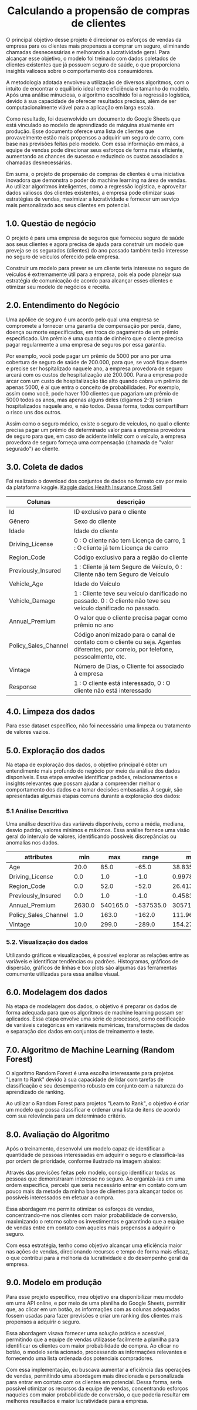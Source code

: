 <h1 align="center"> Calculando a propensão de compras de clientes </h1>
 
O principal objetivo desse projeto é direcionar os esforços de vendas da empresa para os clientes mais propensos a comprar um seguro, eliminando chamadas desnecessárias e melhorando a lucratividade geral. Para alcançar esse objetivo, o modelo foi treinado com dados coletados de clientes existentes que já possuem seguro de saúde, o que proporciona insights valiosos sobre o comportamento dos consumidores.

A metodologia adotada envolveu a utilização de diversos algoritmos, com o intuito de encontrar o equilíbrio ideal entre eficiência e tamanho do modelo. Após uma análise minuciosa, o algoritmo escolhido foi a regressão logística, devido à sua capacidade de oferecer resultados precisos, além de ser computacionalmente viável para a aplicação em larga escala.

Como resultado, foi desenvolvido um documento do Google Sheets que está vinculado ao modelo de aprendizado de máquina atualmente em produção. Esse documento oferece uma lista de clientes que provavelmente estão mais propensos a adquirir um seguro de carro, com base nas previsões feitas pelo modelo. Com essa informação em mãos, a equipe de vendas pode direcionar seus esforços de forma mais eficiente, aumentando as chances de sucesso e reduzindo os custos associados a chamadas desnecessárias.

Em suma, o projeto de propensão de compras de clientes é uma iniciativa inovadora que demonstra o poder do machine learning na área de vendas. Ao utilizar algoritmos inteligentes, como a regressão logística, e aproveitar dados valiosos dos clientes existentes, a empresa pode otimizar suas estratégias de vendas, maximizar a lucratividade e fornecer um serviço mais personalizado aos seus clientes em potencial.

## 1.0. Questão de negócio
O projeto é para uma empresa de seguros que forneceu seguro de saúde aos seus clientes e agora precisa de ajuda para construir um modelo que preveja se os segurados (clientes) do ano passado também terão interesse no seguro de veículos oferecido pela empresa.

Construir um modelo para prever se um cliente teria interesse no seguro de veículos é extremamente útil para a empresa, pois ela pode planejar sua estratégia de comunicação de acordo para alcançar esses clientes e otimizar seu modelo de negócios e receita.

## 2.0. Entendimento do Negócio
Uma apólice de seguro é um acordo pelo qual uma empresa se compromete a fornecer uma garantia de compensação por perda, dano, doença ou morte especificados, em troca do pagamento de um prêmio especificado. Um prêmio é uma quantia de dinheiro que o cliente precisa pagar regularmente a uma empresa de seguros por essa garantia.

Por exemplo, você pode pagar um prêmio de 5000 por ano por uma cobertura de seguro de saúde de 200.000, para que, se você fique doente e precise ser hospitalizado naquele ano, a empresa provedora de seguro arcará com os custos de hospitalização até 200.000. Para a empresa pode arcar com um custo de hospitalização tão alto quando cobra um prêmio de apenas 5000, é aí que entra o conceito de probabilidades. Por exemplo, assim como você, pode haver 100 clientes que pagariam um prêmio de 5000 todos os anos, mas apenas alguns deles (digamos 2-3) seriam hospitalizados naquele ano, e não todos. Dessa forma, todos compartilham o risco uns dos outros.

Assim como o seguro médico, existe o seguro de veículos, no qual o cliente precisa pagar um prêmio de determinado valor para a empresa provedora de seguro para que, em caso de acidente infeliz com o veículo, a empresa provedora de seguro forneça uma compensação (chamada de "valor segurado") ao cliente.

## 3.0. Coleta de dados
Foi realizado o download dos conjuntos de dados no formato csv por meio da plataforma kaggle.
[Kaggle dados Health Insurance Cross Sell](https://www.kaggle.com/datasets/anmolkumar/health-insurance-cross-sell-prediction?select=train.csv)

Colunas | descrição
------- | ---------
Id | ID exclusivo para o cliente
Gênero | Sexo do cliente
Idade | Idade do cliente
Driving_License | 0 : O cliente não tem Licença de carro, 1 : O cliente já tem Licença de carro
Region_Code | Código exclusivo para a região do cliente
Previously_Insured | 1 : Cliente já tem Seguro de Veículo, 0 : Cliente não tem Seguro de Veículo
Vehicle_Age | Idade do Veículo
Vehicle_Damage | 1 : Cliente teve seu veículo danificado no passado. 0 : O cliente não teve seu veículo danificado no passado.
Annual_Premium | O valor que o cliente precisa pagar como prêmio no ano
Policy_Sales_Channel | Código anonimizado para o canal de contato com o cliente ou seja. Agentes diferentes, por correio, por telefone, pessoalmente, etc.
Vintage | Número de Dias, o Cliente foi associado à empresa
Response | 1 : O cliente está interessado, 0 : O cliente não está interessado

## 4.0. Limpeza dos dados
Para esse dataset específico, não foi necessário uma limpeza ou tratamento de valores vazios.

## 5.0. Exploração dos dados
Na etapa de exploração dos dados, o objetivo principal é obter um entendimento mais profundo do negócio por meio da análise dos dados disponíveis. Essa etapa envolve identificar padrões, relacionamentos e insights relevantes que possam ajudar a compreender melhor o comportamento dos dados e a tomar decisões embasadas. A seguir, são apresentadas algumas etapas comuns durante a exploração dos dados:

### 5.1 Análise Descritiva
Uma análise descritiva das variáveis disponíveis, como a média, mediana, desvio padrão, valores mínimos e máximos. Essa análise fornece uma visão geral do intervalo de valores, identificando possíveis discrepâncias ou anomalias nos dados.

attributes |	min |	max	| range	| mean	| median	| std	| skew	| kurtosis
---------- | --- | --- | ----- | ---- | ------ | --- | ---- | --------
Age	| 20.0	| 85.0	| -65.0	| 38.835582 |	36.0 |	15.509496 |	0.670000 |	-0.570016
Driving_License |	0.0 |	1.0 |	-1.0 |	0.997829 |	1.0 |	0.046547 |	-21.390677 |	455.564047
Region_Code |	0.0 |	52.0 |	-52.0 |	26.413340 |	28.0 |	13.217997 |	-0.117479 |	-0.863585
Previously_Insured |	0.0 |	1.0 |	-1.0 |	0.458373 |	0.0 |	0.498264 |	0.167088 |	-1.972094
Annual_Premium |	2630.0 |	540165.0 |	-537535.0 |	30571.851319 |	31675.0 |	17254.215590 |	1.853769 |	36.695689
Policy_Sales_Channel |	1.0 |	163.0 |	-162.0 |	111.966591 |	131.0 |	54.229980 |	-0.897379 |	-0.976093
Vintage |	10.0 |	299.0 |	-289.0 |	154.272609 |	154.0 |	83.642252 |	0.004656 |	-1.199888


### 5.2. Visualização dos dados 
Utilizando gráficos e visualizações, é possível explorar as relações entre as variáveis e identificar tendências ou padrões. Histogramas, gráficos de dispersão, gráficos de linhas e box plots são algumas das ferramentas comumente utilizadas para essa análise visual.



## 6.0. Modelagem dos dados
Na etapa de modelagem dos dados, o objetivo é preparar os dados de forma adequada para que os algoritmos de machine learning possam ser aplicados. Essa etapa envolve uma série de processos, como codificação de variáveis categóricas em variáveis numéricas, transformações de dados e separação dos dados em conjuntos de treinamento e teste.

## 7.0. Algoritmo de Machine Learning (Random Forest)

O algoritmo Random Forest é uma escolha interessante para projetos "Learn to Rank" devido à sua capacidade de lidar com tarefas de classificação e seu desempenho robusto em conjunto com a natureza do aprendizado de ranking.

Ao utilizar o Random Forest para projetos "Learn to Rank", o objetivo é criar um modelo que possa classificar e ordenar uma lista de itens de acordo com sua relevância para um determinado critério.

## 8.0. Avaliação do Algoritmo
Após o treinamento, desenvolvi um modelo capaz de identificar a quantidade de pessoas interessadas em adquirir o seguro e classificá-las por ordem de prioridade, conforme ilustrado na imagem abaixo:

Através das previsões feitas pelo modelo, consigo identificar todas as pessoas que demonstraram interesse no seguro. Ao organizá-las em uma ordem específica, percebi que seria necessário entrar em contato com um pouco mais da metade da minha base de clientes para alcançar todos os possíveis interessados em efetuar a compra.

Essa abordagem me permite otimizar os esforços de vendas, concentrando-me nos clientes com maior probabilidade de conversão, maximizando o retorno sobre os investimentos e garantindo que a equipe de vendas entre em contato com aqueles mais propensos a adquirir o seguro.

Com essa estratégia, tenho como objetivo alcançar uma eficiência maior nas ações de vendas, direcionando recursos e tempo de forma mais eficaz, o que contribui para a melhoria da lucratividade e do desempenho geral da empresa.

## 9.0. Modelo em produção
Para esse projeto específico, meu objetivo era disponibilizar meu modelo em uma API online, e por meio de uma planilha do Google Sheets, permitir que, ao clicar em um botão, as informações com as colunas adequadas fossem usadas para fazer previsões e criar um ranking dos clientes mais propensos a adquirir o seguro.

Essa abordagem visava fornecer uma solução prática e acessível, permitindo que a equipe de vendas utilizasse facilmente a planilha para identificar os clientes com maior probabilidade de compra. Ao clicar no botão, o modelo seria acionado, processando as informações relevantes e fornecendo uma lista ordenada dos potenciais compradores.

Com essa implementação, eu buscava aumentar a eficiência das operações de vendas, permitindo uma abordagem mais direcionada e personalizada para entrar em contato com os clientes em potencial. Dessa forma, seria possível otimizar os recursos da equipe de vendas, concentrando esforços naqueles com maior probabilidade de conversão, o que poderia resultar em melhores resultados e maior lucratividade para a empresa.
 
